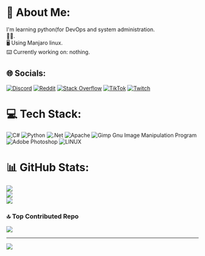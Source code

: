# 📝 About Me:
I'm learning python(for DevOps and system administration.<br>👨‍💻.<br>🖥 Using Manjaro linux.<br>⌨️ Currently working on: nothing.


## 🌐 Socials:
[![Discord](https://img.shields.io/badge/Discord-%237289DA.svg?logo=discord&logoColor=white)](https://discord.gg/Hatingone#1942) [![Reddit](https://img.shields.io/badge/Reddit-%23FF4500.svg?logo=Reddit&logoColor=white)](https://reddit.com/user/Hatingone) [![Stack Overflow](https://img.shields.io/badge/-Stackoverflow-FE7A16?logo=stack-overflow&logoColor=white)](https://stackoverflow.com/users/22019794) [![TikTok](https://img.shields.io/badge/TikTok-%23000000.svg?logo=TikTok&logoColor=white)](https://tiktok.com/@Hatingone) [![Twitch](https://img.shields.io/badge/Twitch-%239146FF.svg?logo=Twitch&logoColor=white)](https://twitch.tv/Hatingone3110) 

# 💻 Tech Stack:
![C#](https://img.shields.io/badge/c%23-%23239120.svg?style=for-the-badge&logo=c-sharp&logoColor=white) ![Python](https://img.shields.io/badge/python-3670A0?style=for-the-badge&logo=python&logoColor=ffdd54) ![.Net](https://img.shields.io/badge/.NET-5C2D91?style=for-the-badge&logo=.net&logoColor=white) ![Apache](https://img.shields.io/badge/apache-%23D42029.svg?style=for-the-badge&logo=apache&logoColor=white) ![Gimp Gnu Image Manipulation Program](https://img.shields.io/badge/Gimp-657D8B?style=for-the-badge&logo=gimp&logoColor=FFFFFF) ![Adobe Photoshop](https://img.shields.io/badge/adobephotoshop-%2331A8FF.svg?style=for-the-badge&logo=adobephotoshop&logoColor=white) ![LINUX](https://img.shields.io/badge/Linux-FCC624?style=for-the-badge&logo=linux&logoColor=black)
# 📊 GitHub Stats:
![](https://github-readme-stats.vercel.app/api?username=Hatingone&theme=highcontrast&hide_border=false&include_all_commits=false&count_private=false)<br/>
![](https://github-readme-streak-stats.herokuapp.com/?user=Hatingone&theme=highcontrast&hide_border=false)<br/>
![](https://github-readme-stats.vercel.app/api/top-langs/?username=Hatingone&theme=highcontrast&hide_border=false&include_all_commits=false&count_private=false&layout=compact)

### 🔝 Top Contributed Repo
![](https://github-contributor-stats.vercel.app/api?username=Hatingone&limit=5&theme=dark&combine_all_yearly_contributions=true)

---
[![](https://visitcount.itsvg.in/api?id=Hatingone&icon=2&color=12)](https://visitcount.itsvg.in)

